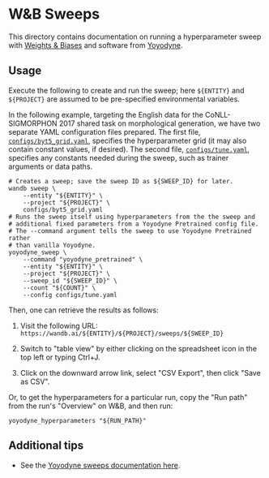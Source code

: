 # W&B Sweeps

This directory contains documentation on running a hyperparameter sweep with
[Weights & Biases](https://wandb.ai/site) and software from
[Yoyodyne](https://github.com/CUNY-CL/yoyodyne).

## Usage

Execute the following to create and run the sweep; here `${ENTITY}` and
`${PROJECT}` are assumed to be pre-specified environmental variables.

In the following example, targeting the English data for the CoNLL-SIGMORPHON
2017 shared task on morphological generation, we have two separate YAML
configuration files prepared. The first file,
[`configs/byt5_grid.yaml`](configs/byt5_grid.yaml), specifies the hyperparameter
grid (it may also contain constant values, if desired). The second file,
[`configs/tune.yaml`](configs/tune.yaml), specifies any constants needed during
the sweep, such as trainer arguments or data paths.

    # Creates a sweep; save the sweep ID as ${SWEEP_ID} for later.
    wandb sweep \
        --entity "${ENTITY}" \
        --project "${PROJECT}" \
        configs/byt5_grid.yaml
    # Runs the sweep itself using hyperparameters from the the sweep and
    # additional fixed parameters from a Yoyodyne Pretrained config file.
    # The --command argument tells the sweep to use Yoyodyne Pretrained rather
    # than vanilla Yoyodyne.
    yoyodyne_sweep \
        --command "yoyodyne_pretrained" \
        --entity "${ENTITY}" \
        --project "${PROJECT}" \
        --sweep_id "${SWEEP_ID}" \
        --count "${COUNT}" \
        --config configs/tune.yaml

Then, one can retrieve the results as follows:

1.  Visit the following URL:
    `https://wandb.ai/${ENTITY}/${PROJECT}/sweeps/${SWEEP_ID}`

2.  Switch to "table view" by either clicking on the spreadsheet icon in the top
    left or typing Ctrl+J.

3.  Click on the downward arrow link, select "CSV Export", then click "Save as
    CSV".

Or, to get the hyperparameters for a particular run, copy the "Run path" from
the run's "Overview" on W&B, and then run:

    yoyodyne_hyperparameters "${RUN_PATH}"

## Additional tips

- See the [Yoyodyne sweeps documentation
  here](https://github.com/CUNY-CL/yoyodyne/blob/master/examples/wandb_sweeps/README.md).
